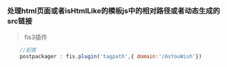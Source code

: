 ### 处理html页面或者isHtmlLike的模板js中的相对路径或者动态生成的src链接

> fis3插件


```javascript
    //配置
    postpackager : fis.plugin('tagpath',{ domain:'/AsYouWish'})
```